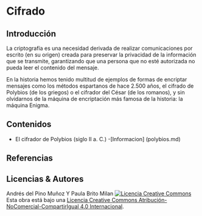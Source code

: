 # Cifrado

## Introducción
La criptografía es una necesidad derivada de realizar comunicaciones por escrito (en su origen) creada para preservar la privacidad de la información que se transmite, garantizando que una persona que no esté autorizada no pueda leer el contenido del mensaje.

En la historia hemos tenido multitud de ejemplos de formas de encriptar mensajes como los métodos espartanos de hace 2.500 años, el cifrado de Polybios (de los griegos) o el cifrador del César (de los romanos), y sin olvidarnos de la máquina de encriptación más famosa de la historia: la máquina Enigma.

## Contenidos
- El cifrador de Polybios (siglo II a. C.)
-[Informacion] (polybios.md) 


## Referencias


## Licencias & Autores

Andrés del Pino Muñoz Y Paula Brito Milan
<a rel="license" href="http://creativecommons.org/licenses/by-nc-sa/4.0/"><img alt="Licencia Creative Commons" style="border-width:0" src="https://i.creativecommons.org/l/by-nc-sa/4.0/88x31.png" /></a><br />Esta obra está bajo una <a rel="license" href="http://creativecommons.org/licenses/by-nc-sa/4.0/">Licencia Creative Commons Atribución-NoComercial-CompartirIgual 4.0 Internacional</a>.
